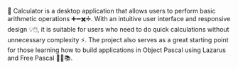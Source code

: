 🧮 Calculator is a desktop application that allows users to perform basic arithmetic operations ➕➖✖️➗.
With an intuitive user interface and responsive design 💡🖱️, it is suitable for users who need to do quick calculations without unnecessary complexity ⚡.
The project also serves as a great starting point for those learning how to build applications in Object Pascal using Lazarus and Free Pascal 👨‍💻📚.
